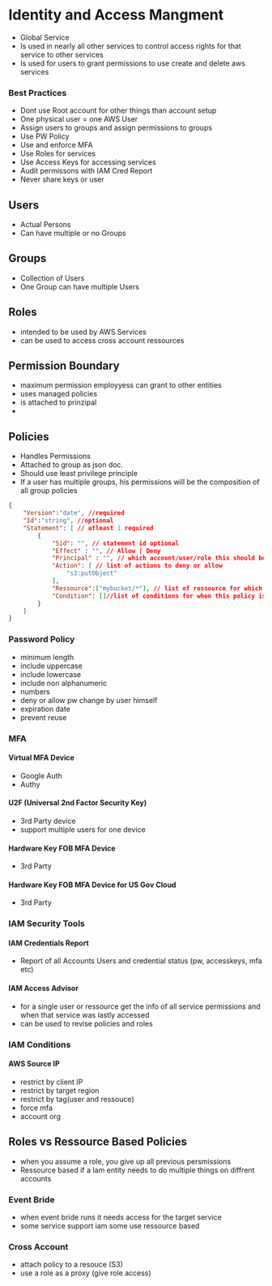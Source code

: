 # Identity and Access Mangment

- Global Service
- Is used in nearly all other services to control access rights for that service to other services
- Is used for users to grant permissions to use create and delete aws services


### Best Practices
- Dont use Root account for other things than account setup
- One physical user = one AWS User
- Assign users to groups and assign permissions to groups
- Use PW Policy
- Use and enforce MFA
- Use Roles for services
- Use Access Keys for accessing services 
- Audit permissons with IAM Cred Report 
- Never share keys or user

## Users
- Actual Persons
- Can have multiple or no Groups
## Groups
- Collection of Users
- One Group can have multiple Users
## Roles
- intended to be used by AWS Services
- can be used to access cross account ressources
## Permission Boundary
- maximum permission employyess can grant to other entities
- uses managed policies
- is attached to prinzipal
- 

## Policies
- Handles Permissions
- Attached to group as json doc.
- Should use least privilege principle
- If a user has multiple groups, his permissions will be the composition of all group policies
```json
{
    "Version":"date", //required
    "Id":"string", //optional
    "Statement": [ // atleast 1 required
        {
            "Sid": "", // statement id optional
            "Effect" : "", // Allow | Deny
            "Principal" : "", // which account/user/role this should be applied to (only if used to attach to a ressource)
            "Action": [ // list of actions to deny or allow 
                "s3:putObject"
            ],
            "Ressource":["mybucket/*"], // list of ressource for which the actions are applied to
            "Condition": []//list of conditions for when this policy is applied, optional
        }
    ]
}
```

###  Password Policy
- minimum length
- include uppercase
- include lowercase
- include non alphanumeric
- numbers
- deny or allow pw change by user himself
- expiration date
- prevent reuse

### MFA

#### Virtual MFA Device
- Google Auth
- Authy

#### U2F (Universal 2nd Factor Security Key)
- 3rd Party device
- support multiple users for one device

#### Hardware Key FOB MFA Device
- 3rd Party

#### Hardware Key FOB MFA Device for US Gov Cloud
- 3rd Party

### IAM Security Tools

#### IAM Credentials Report
- Report of all  Accounts Users and credential status (pw, accesskeys, mfa etc)

#### IAM Access Advisor
- for a single user or ressource get the info of all service permissions and when that service was lastly accessed
- can be used to revise policies and roles

### IAM Conditions

#### AWS Source IP
- restrict by client IP
- restrict by target region
- restrict by tag(user and ressouce)
- force mfa
- account org

## Roles vs Ressource Based Policies
- when you assume a role, you give up all previous persmissions
- Ressource based if a Iam entity needs to do multiple things on diffrent accounts
### Event Bride
- when event bride runs it needs access for the target service
- some service support iam some use ressource based
### Cross Account
- attach policy to a resouce (S3)
- use a role as a proxy (give role access)